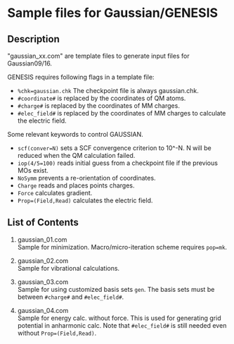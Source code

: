 # Sample files for Gaussian/GENESIS

## Description
"gaussian_xx.com" are template files to generate input files for Gaussian09/16.

GENESIS requires following flags in a template file:

- `%chk=gaussian.chk` The checkpoint file is always gaussian.chk.
- `#coordinate#` is replaced by the coordinates of QM atoms.  
- `#charge#` is replaced by the coordinates of MM charges.   
- `#elec_field#` is replaced by the coordinates of MM charges to calculate the electric field. 

Some relevant keywords to control GAUSSIAN.

- `scf(conver=N)` sets a SCF convergence criterion to 10^-N. N will be reduced when the QM calculation failed.
- `iop(4/5=100)` reads initial guess from a checkpoint file if the previous MOs exist.
- `NoSymm` prevents a re-orientation of coordinates.
- `Charge` reads and places points charges.
- `Force` calculates gradient.
- `Prop=(Field,Read)` calculates the electric field.

## List of Contents

1. gaussian_01.com  
  Sample for minimization. Macro/micro-iteration scheme requires `pop=mk`.

2. gaussian_02.com  
  Sample for vibrational calculations.

3. gaussian_03.com  
  Sample for using customized basis sets `gen`. The basis sets 
  must be between `#charge#` and `#elec_field#`.

4. gaussian_04.com  
  Sample for energy calc. without force. This is used for generating 
  grid potential in anharmonic calc. Note that `#elec_field#` is still
  needed even without `Prop=(Field,Read)`.

